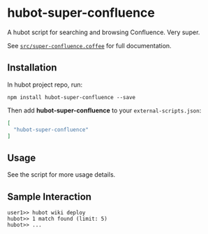 # hubot-super-confluence

A hubot script for searching and browsing Confluence. Very super.

See [`src/super-confluence.coffee`](src/super-confluence.coffee) for full documentation.

## Installation

In hubot project repo, run:

`npm install hubot-super-confluence --save`

Then add **hubot-super-confluence** to your `external-scripts.json`:

```json
[
  "hubot-super-confluence"
]
```

## Usage

See the script for more usage details.

## Sample Interaction

```
user1>> hubot wiki deploy
hubot>> 1 match found (limit: 5)
hubot>> ...
```
